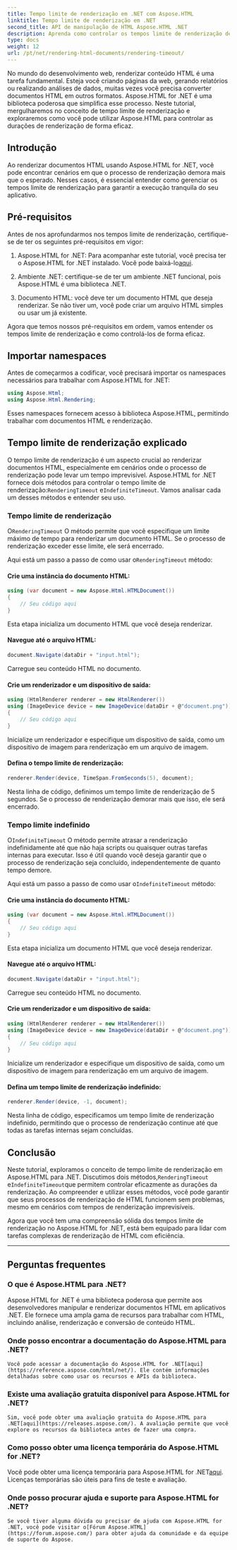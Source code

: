 ```yaml
---
title: Tempo limite de renderização em .NET com Aspose.HTML
linktitle: Tempo limite de renderização em .NET
second_title: API de manipulação de HTML Aspose.HTML .NET
description: Aprenda como controlar os tempos limite de renderização de forma eficaz no Aspose.HTML for .NET. Explore as opções de renderização e garanta uma renderização suave de documentos HTML.
type: docs
weight: 12
url: /pt/net/rendering-html-documents/rendering-timeout/
---
```


No mundo do desenvolvimento web, renderizar conteúdo HTML é uma tarefa fundamental. Esteja você criando páginas da web, gerando relatórios ou realizando análises de dados, muitas vezes você precisa converter documentos HTML em outros formatos. Aspose.HTML for .NET é uma biblioteca poderosa que simplifica esse processo. Neste tutorial, mergulharemos no conceito de tempo limite de renderização e exploraremos como você pode utilizar Aspose.HTML para controlar as durações de renderização de forma eficaz.

## Introdução

Ao renderizar documentos HTML usando Aspose.HTML for .NET, você pode encontrar cenários em que o processo de renderização demora mais que o esperado. Nesses casos, é essencial entender como gerenciar os tempos limite de renderização para garantir a execução tranquila do seu aplicativo.

## Pré-requisitos

Antes de nos aprofundarmos nos tempos limite de renderização, certifique-se de ter os seguintes pré-requisitos em vigor:

1.  Aspose.HTML for .NET: Para acompanhar este tutorial, você precisa ter o Aspose.HTML for .NET instalado. Você pode baixá-lo[aqui](https://releases.aspose.com/html/net/).

2. Ambiente .NET: certifique-se de ter um ambiente .NET funcional, pois Aspose.HTML é uma biblioteca .NET.

3. Documento HTML: você deve ter um documento HTML que deseja renderizar. Se não tiver um, você pode criar um arquivo HTML simples ou usar um já existente.

Agora que temos nossos pré-requisitos em ordem, vamos entender os tempos limite de renderização e como controlá-los de forma eficaz.

## Importar namespaces

Antes de começarmos a codificar, você precisará importar os namespaces necessários para trabalhar com Aspose.HTML for .NET:

```csharp
using Aspose.Html;
using Aspose.Html.Rendering;
```

Esses namespaces fornecem acesso à biblioteca Aspose.HTML, permitindo trabalhar com documentos HTML e renderização.

## Tempo limite de renderização explicado

 O tempo limite de renderização é um aspecto crucial ao renderizar documentos HTML, especialmente em cenários onde o processo de renderização pode levar um tempo imprevisível. Aspose.HTML for .NET fornece dois métodos para controlar o tempo limite de renderização:`RenderingTimeout` e`IndefiniteTimeout`. Vamos analisar cada um desses métodos e entender seu uso.

### Tempo limite de renderização

 O`RenderingTimeout` O método permite que você especifique um limite máximo de tempo para renderizar um documento HTML. Se o processo de renderização exceder esse limite, ele será encerrado.

 Aqui está um passo a passo de como usar o`RenderingTimeout` método:

#### Crie uma instância do documento HTML:

   ```csharp
   using (var document = new Aspose.Html.HTMLDocument())
   {
       // Seu código aqui
   }
   ```

   Esta etapa inicializa um documento HTML que você deseja renderizar.

#### Navegue até o arquivo HTML:

   ```csharp
   document.Navigate(dataDir + "input.html");
   ```

   Carregue seu conteúdo HTML no documento.

#### Crie um renderizador e um dispositivo de saída:

   ```csharp
   using (HtmlRenderer renderer = new HtmlRenderer())
   using (ImageDevice device = new ImageDevice(dataDir + @"document.png"))
   {
       // Seu código aqui
   }
   ```

   Inicialize um renderizador e especifique um dispositivo de saída, como um dispositivo de imagem para renderização em um arquivo de imagem.

#### Defina o tempo limite de renderização:

   ```csharp
   renderer.Render(device, TimeSpan.FromSeconds(5), document);
   ```

   Nesta linha de código, definimos um tempo limite de renderização de 5 segundos. Se o processo de renderização demorar mais que isso, ele será encerrado.

### Tempo limite indefinido

 O`IndefiniteTimeout` O método permite atrasar a renderização indefinidamente até que não haja scripts ou quaisquer outras tarefas internas para executar. Isso é útil quando você deseja garantir que o processo de renderização seja concluído, independentemente de quanto tempo demore.

 Aqui está um passo a passo de como usar o`IndefiniteTimeout` método:

#### Crie uma instância do documento HTML:

   ```csharp
   using (var document = new Aspose.Html.HTMLDocument())
   {
       // Seu código aqui
   }
   ```

   Esta etapa inicializa um documento HTML que você deseja renderizar.

#### Navegue até o arquivo HTML:

   ```csharp
   document.Navigate(dataDir + "input.html");
   ```

   Carregue seu conteúdo HTML no documento.

#### Crie um renderizador e um dispositivo de saída:

   ```csharp
   using (HtmlRenderer renderer = new HtmlRenderer())
   using (ImageDevice device = new ImageDevice(dataDir + @"document.png"))
   {
       // Seu código aqui
   }
   ```

   Inicialize um renderizador e especifique um dispositivo de saída, como um dispositivo de imagem para renderização em um arquivo de imagem.

#### Defina um tempo limite de renderização indefinido:

   ```csharp
   renderer.Render(device, -1, document);
   ```

   Nesta linha de código, especificamos um tempo limite de renderização indefinido, permitindo que o processo de renderização continue até que todas as tarefas internas sejam concluídas.

## Conclusão

 Neste tutorial, exploramos o conceito de tempo limite de renderização em Aspose.HTML para .NET. Discutimos dois métodos,`RenderingTimeout` e`IndefiniteTimeout`que permitem controlar eficazmente as durações da renderização. Ao compreender e utilizar esses métodos, você pode garantir que seus processos de renderização de HTML funcionem sem problemas, mesmo em cenários com tempos de renderização imprevisíveis.

Agora que você tem uma compreensão sólida dos tempos limite de renderização no Aspose.HTML for .NET, está bem equipado para lidar com tarefas complexas de renderização de HTML com eficiência.

---

## Perguntas frequentes

### O que é Aspose.HTML para .NET?
   Aspose.HTML for .NET é uma biblioteca poderosa que permite aos desenvolvedores manipular e renderizar documentos HTML em aplicativos .NET. Ele fornece uma ampla gama de recursos para trabalhar com HTML, incluindo análise, renderização e conversão de conteúdo HTML.

### Onde posso encontrar a documentação do Aspose.HTML para .NET?
    Você pode acessar a documentação do Aspose.HTML for .NET[aqui](https://reference.aspose.com/html/net/). Ele contém informações detalhadas sobre como usar os recursos e APIs da biblioteca.

### Existe uma avaliação gratuita disponível para Aspose.HTML for .NET?
    Sim, você pode obter uma avaliação gratuita do Aspose.HTML para .NET[aqui](https://releases.aspose.com/). A avaliação permite que você explore os recursos da biblioteca antes de fazer uma compra.

### Como posso obter uma licença temporária do Aspose.HTML for .NET?
   Você pode obter uma licença temporária para Aspose.HTML for .NET[aqui](https://purchase.aspose.com/temporary-license/). Licenças temporárias são úteis para fins de teste e avaliação.

### Onde posso procurar ajuda e suporte para Aspose.HTML for .NET?
    Se você tiver alguma dúvida ou precisar de ajuda com Aspose.HTML for .NET, você pode visitar o[Fórum Aspose.HTML](https://forum.aspose.com/) para obter ajuda da comunidade e da equipe de suporte do Aspose.



